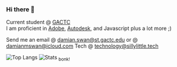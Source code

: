 ### Hi there 👋

Current student @ <a href="https://gactc.edu">GACTC</a> <br>
I am proficient in <a href="https://adobe.com">Adobe</a>, <a href="https://autodesk.com">Autodesk</a>, and <a herf="https://jslang.info">Javascript</a> plus a lot more ;)  <br>

Send me an email @ <a href="mailto: damian.swan@st.gactc.edu">damian.swan@st.gactc.edu</a>
or @ <a href="mailto: damianmswan@icloud.com">damianmswan@icloud.com</a>
Tech @ <a href="mailto: technology@sillylittle.tech">technology@sillylittle.tech</a>

![Top Langs](https://github-readme-stats.vercel.app/api/top-langs/?username=DamianSwanAAJHS2&layout=donut&theme=tokyonight)
![Stats](https://github-readme-stats.vercel.app/api?username=DamianSwanAAJHS2&show_icons=true&theme=tokyonight)
<sub>bonk!</sub>
